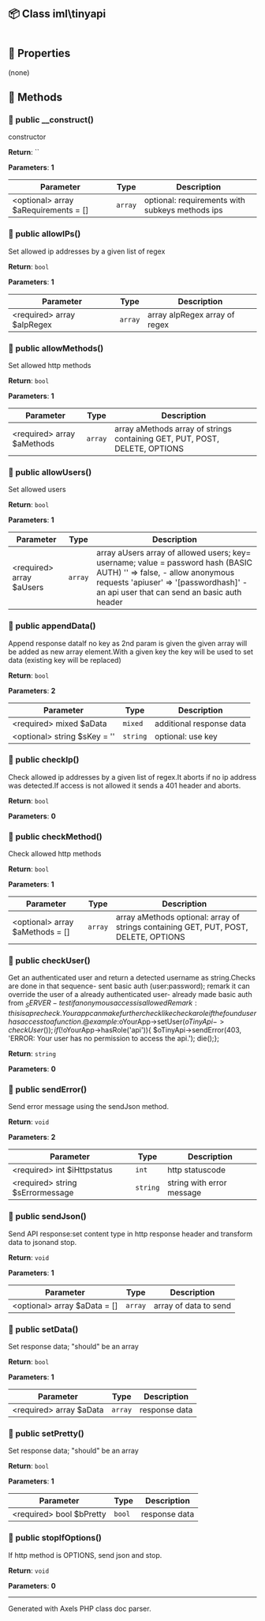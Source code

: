 ## 📦 Class iml\tinyapi

```txt

```

## 🔶 Properties

(none)

## 🔷 Methods

### 🔹 public __construct()

constructor

**Return**: ``

**Parameters**: **1**

| Parameter | Type | Description
|--         |--    |--
| \<optional\> array $aRequirements = [] | `array` | optional: requirements with subkeys                                 methods                                  ips


### 🔹 public allowIPs()

Set allowed ip addresses by a given list of regex

**Return**: `bool`

**Parameters**: **1**

| Parameter | Type | Description
|--         |--    |--
| \<required\> array $aIpRegex | `array` | array  aIpRegex  array of regex


### 🔹 public allowMethods()

Set allowed http methods

**Return**: `bool`

**Parameters**: **1**

| Parameter | Type | Description
|--         |--    |--
| \<required\> array $aMethods | `array` | array  aMethods  array of strings containing GET, PUT, POST, DELETE, OPTIONS


### 🔹 public allowUsers()

Set allowed users

**Return**: `bool`

**Parameters**: **1**

| Parameter | Type | Description
|--         |--    |--
| \<required\> array $aUsers | `array` | array  aUsers  array of allowed users; key= username; value = password hash (BASIC AUTH)                ''          =>  false,          - allow anonymous requests                'apiuser'    => '[passwordhash]' - an api user that can send an basic auth header


### 🔹 public appendData()

Append response dataIf no key as 2nd param is given the given array will be added as new array element.With a given key the key will be used to set data (existing key will be replaced)

**Return**: `bool`

**Parameters**: **2**

| Parameter | Type | Description
|--         |--    |--
| \<required\> mixed $aData | `mixed` | additional response data
| \<optional\> string $sKey = '' | `string` | optional: use key


### 🔹 public checkIp()

Check allowed ip addresses by a given list of regex.It aborts if no ip address was detected.If access is not allowed it sends a 401 header and aborts.

**Return**: `bool`

**Parameters**: **0**


### 🔹 public checkMethod()

Check allowed http methods

**Return**: `bool`

**Parameters**: **1**

| Parameter | Type | Description
|--         |--    |--
| \<optional\> array $aMethods = [] | `array` | array  aMethods  optional: array of strings containing GET, PUT, POST, DELETE, OPTIONS


### 🔹 public checkUser()

Get an authenticated user and return a detected username as string.Checks are done in that sequence- sent basic auth (user:password); remark it can override the user of a already authenticated user- already made basic auth from $_SERVER- test if anonymous access is allowedRemark: this is a pre check. Your app can make further check like checka role if the found user has access to a function.@example:$oYourApp->setUser($oTinyApi->checkUser());if (!$oYourApp->hasRole('api')){    $oTinyApi->sendError(403, 'ERROR: Your user has no permission to access the api.');    die();};

**Return**: `string`

**Parameters**: **0**


### 🔹 public sendError()

Send error message using the sendJson method.

**Return**: `void`

**Parameters**: **2**

| Parameter | Type | Description
|--         |--    |--
| \<required\> int $iHttpstatus | `int` | http statuscode
| \<required\> string $sErrormessage | `string` | string with error message


### 🔹 public sendJson()

Send API response:set content type in http response header and transform data to jsonand stop.

**Return**: `void`

**Parameters**: **1**

| Parameter | Type | Description
|--         |--    |--
| \<optional\> array $aData = [] | `array` | array of data to send


### 🔹 public setData()

Set response data; "should" be an array

**Return**: `bool`

**Parameters**: **1**

| Parameter | Type | Description
|--         |--    |--
| \<required\> array $aData | `array` | response data


### 🔹 public setPretty()

Set response data; "should" be an array

**Return**: `bool`

**Parameters**: **1**

| Parameter | Type | Description
|--         |--    |--
| \<required\> bool $bPretty | `bool` | response data


### 🔹 public stopIfOptions()

If http method is OPTIONS, send json and stop.

**Return**: `void`

**Parameters**: **0**




---
Generated with Axels PHP class doc parser.